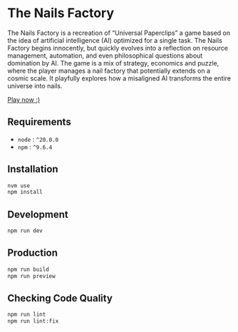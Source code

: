 # The Nails Factory

The Nails Factory is a recreation of “Universal Paperclips” a game based on the idea of ​​artificial intelligence (AI) optimized for a single task. The Nails Factory begins innocently, but quickly evolves into a reflection on resource management, automation, and even philosophical questions about domination by AI. The game is a mix of strategy, economics and puzzle, where the player manages a nail factory that potentially extends on a cosmic scale. It playfully explores how a misaligned AI transforms the entire universe into nails.

[Play now :)](https://adrienloup.github.io/tnf/)

## Requirements

- `node` : `^20.0.0`
- `npm` : `^9.6.4`

## Installation

```bash
nvm use
npm install
```

## Development

```bash
npm run dev
```

## Production

```bash
npm run build
npm run preview
```

## Checking Code Quality

```bash
npm run lint
npm run lint:fix
```
